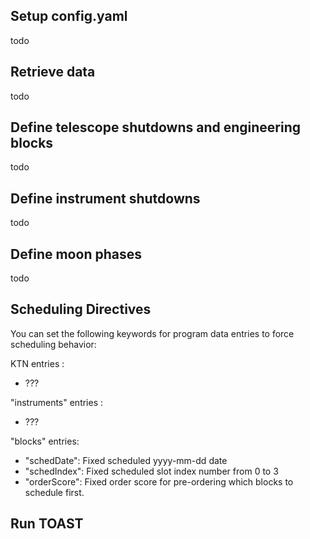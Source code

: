 ## Setup config.yaml
todo


## Retrieve data
todo


## Define telescope shutdowns and engineering blocks
todo


## Define instrument shutdowns
todo


## Define moon phases
todo


## Scheduling Directives

You can set the following keywords for program data entries to force scheduling behavior:

KTN entries :
- ???

"instruments" entries :
- ???

"blocks" entries:
- "schedDate": Fixed scheduled yyyy-mm-dd date
- "schedIndex": Fixed scheduled slot index number from 0 to 3
- "orderScore": Fixed order score for pre-ordering which blocks to schedule first.


## Run TOAST